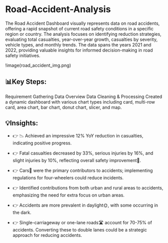 # Road-Accident-Analysis
The Road Accident Dashboard visually represents data on road accidents, offering a rapid snapshot of current road safety conditions in a specific region or country. The analysis focuses on identifying reduction strategies, evaluating total casualties, year-over-year growth, casualties by severity, vehicle types, and monthly trends. The data spans the years 2021 and 2022, providing valuable insights for informed decision-making in road safety initiatives.

!image(road_accident_img.png)
## 📊Key Steps:
Requirement Gathering
Data Overview
Data Cleaning & Processing
Created a dynamic dashboard with various chart types including card, multi-row card, area chart, bar chart, donut chart, slicer, and map.

## 💡Insights:
- 👉 📉 Achieved an impressive 12% YoY reduction in casualties, indicating positive progress.

- 👉 Fatal casualties decreased by 33%, serious injuries by 16%, and slight injuries by 10%, reflecting overall safety improvement🚦.

- 👉 Cars🚗 were the primary contributors to accidents; implementing regulations for four-wheelers could reduce incidents.

- 👉 Identified contributions from both urban and rural areas to accidents, emphasizing the need for extra focus on urban areas.

- 👉 Accidents are more prevalent in daylight🌞, with some occurring in the dark.

- 👉 Single-carriageway or one-lane roads🛣️ account for 70-75% of accidents. Converting these to double lanes could be a strategic approach for reducing accidents.







